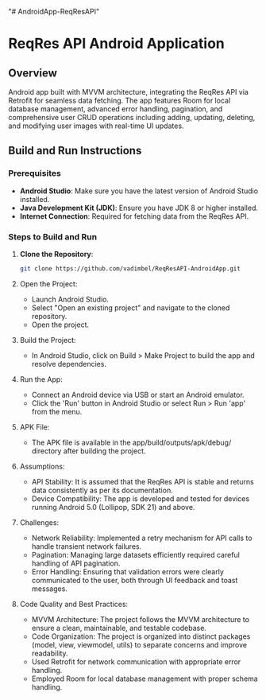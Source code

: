 "# AndroidApp-ReqResAPI" 

# ReqRes API Android Application

## Overview
Android app built with MVVM architecture, integrating the ReqRes API via Retrofit for seamless data fetching. The app features Room for local database management, advanced error handling, pagination, and comprehensive user CRUD operations including adding, updating, deleting, and modifying user images with real-time UI updates.

## Build and Run Instructions

### Prerequisites
- **Android Studio**: Make sure you have the latest version of Android Studio installed.
- **Java Development Kit (JDK)**: Ensure you have JDK 8 or higher installed.
- **Internet Connection**: Required for fetching data from the ReqRes API.

### Steps to Build and Run
1. **Clone the Repository**:
   ```bash
   git clone https://github.com/vadimbel/ReqResAPI-AndroidApp.git

2. Open the Project:
   - Launch Android Studio.
   - Select "Open an existing project" and navigate to the cloned repository.
   - Open the project.

3. Build the Project:
   - In Android Studio, click on Build > Make Project to build the app and resolve dependencies.

4. Run the App:
   - Connect an Android device via USB or start an Android emulator.
   - Click the 'Run' button in Android Studio or select Run > Run 'app' from the menu.
  
5. APK File:
   - The APK file is available in the app/build/outputs/apk/debug/ directory after building the project.
  
6. Assumptions:
   - API Stability: It is assumed that the ReqRes API is stable and returns data consistently as per its documentation.
   - Device Compatibility: The app is developed and tested for devices running Android 5.0 (Lollipop, SDK 21) and above.

7. Challenges:
   - Network Reliability: Implemented a retry mechanism for API calls to handle transient network failures.
   - Pagination: Managing large datasets efficiently required careful handling of API pagination.
   - Error Handling: Ensuring that validation errors were clearly communicated to the user, both through UI feedback and toast messages.

8. Code Quality and Best Practices:
   - MVVM Architecture: The project follows the MVVM architecture to ensure a clean, maintainable, and testable codebase.
   - Code Organization: The project is organized into distinct packages (model, view, viewmodel, utils) to separate concerns and improve readability.
   - Used Retrofit for network communication with appropriate error handling.
   - Employed Room for local database management with proper schema handling.

